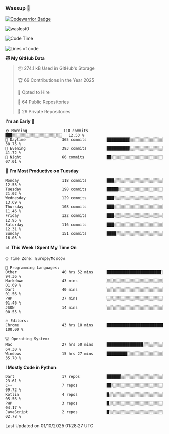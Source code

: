 ### Wassup 👋

[![Codewarrior Badge](https://www.codewars.com/users/waslost/badges/small)](https://www.codewars.com/users/waslost)

<p align="left"> <img src="https://komarev.com/ghpvc/?username=waslost0" alt="waslost0" /></p>

<!--START_SECTION:waka-->
![Code Time](http://img.shields.io/badge/Code%20Time-6%2C294%20hrs%2025%20mins-blue)

![Lines of code](https://img.shields.io/badge/From%20Hello%20World%20I%27ve%20Written-1.5%20million%20lines%20of%20code-blue)

**🐱 My GitHub Data** 

> 📦 274.1 kB Used in GitHub's Storage 
 > 
> 🏆 69 Contributions in the Year 2025
 > 
> 💼 Opted to Hire
 > 
> 📜 64 Public Repositories 
 > 
> 🔑 29 Private Repositories 
 > 
**I'm an Early 🐤** 

```text
🌞 Morning                118 commits         ███░░░░░░░░░░░░░░░░░░░░░░   12.53 % 
🌆 Daytime                365 commits         ██████████░░░░░░░░░░░░░░░   38.75 % 
🌃 Evening                393 commits         ██████████░░░░░░░░░░░░░░░   41.72 % 
🌙 Night                  66 commits          ██░░░░░░░░░░░░░░░░░░░░░░░   07.01 % 
```
📅 **I'm Most Productive on Tuesday** 

```text
Monday                   118 commits         ███░░░░░░░░░░░░░░░░░░░░░░   12.53 % 
Tuesday                  198 commits         █████░░░░░░░░░░░░░░░░░░░░   21.02 % 
Wednesday                129 commits         ███░░░░░░░░░░░░░░░░░░░░░░   13.69 % 
Thursday                 108 commits         ███░░░░░░░░░░░░░░░░░░░░░░   11.46 % 
Friday                   122 commits         ███░░░░░░░░░░░░░░░░░░░░░░   12.95 % 
Saturday                 116 commits         ███░░░░░░░░░░░░░░░░░░░░░░   12.31 % 
Sunday                   151 commits         ████░░░░░░░░░░░░░░░░░░░░░   16.03 % 
```


📊 **This Week I Spent My Time On** 

```text
🕑︎ Time Zone: Europe/Moscow

💬 Programming Languages: 
Other                    40 hrs 52 mins      ████████████████████████░   94.36 % 
Markdown                 43 mins             ░░░░░░░░░░░░░░░░░░░░░░░░░   01.69 % 
Dart                     40 mins             ░░░░░░░░░░░░░░░░░░░░░░░░░   01.56 % 
PHP                      37 mins             ░░░░░░░░░░░░░░░░░░░░░░░░░   01.46 % 
JSON                     14 mins             ░░░░░░░░░░░░░░░░░░░░░░░░░   00.55 % 

🔥 Editors: 
Chrome                   43 hrs 18 mins      █████████████████████████   100.00 % 

💻 Operating System: 
Mac                      27 hrs 50 mins      ████████████████░░░░░░░░░   64.30 % 
Windows                  15 hrs 27 mins      █████████░░░░░░░░░░░░░░░░   35.70 % 
```

**I Mostly Code in Python** 

```text
Dart                     17 repos            ██████░░░░░░░░░░░░░░░░░░░   23.61 % 
C++                      7 repos             ██░░░░░░░░░░░░░░░░░░░░░░░   09.72 % 
Kotlin                   4 repos             █░░░░░░░░░░░░░░░░░░░░░░░░   05.56 % 
PHP                      3 repos             █░░░░░░░░░░░░░░░░░░░░░░░░   04.17 % 
JavaScript               2 repos             █░░░░░░░░░░░░░░░░░░░░░░░░   02.78 % 
```




 Last Updated on 01/10/2025 01:28:27 UTC
<!--END_SECTION:waka-->


